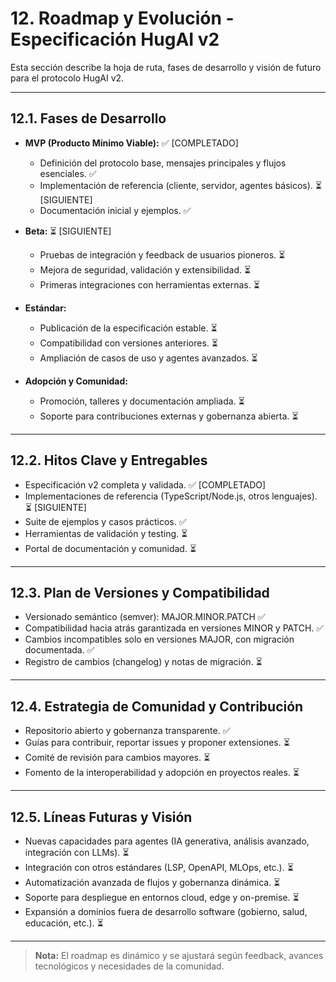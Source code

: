 # 12. Roadmap y Evolución - Especificación HugAI v2

Esta sección describe la hoja de ruta, fases de desarrollo y visión de futuro para el protocolo HugAI v2.

---

## 12.1. Fases de Desarrollo

- **MVP (Producto Mínimo Viable):** ✅ [COMPLETADO]
  - Definición del protocolo base, mensajes principales y flujos esenciales. ✅
  - Implementación de referencia (cliente, servidor, agentes básicos). ⏳ [SIGUIENTE]
  - Documentación inicial y ejemplos. ✅

- **Beta:** ⏳ [SIGUIENTE]
  - Pruebas de integración y feedback de usuarios pioneros. ⏳
  - Mejora de seguridad, validación y extensibilidad. ⏳
  - Primeras integraciones con herramientas externas. ⏳

- **Estándar:**
  - Publicación de la especificación estable. ⏳
  - Compatibilidad con versiones anteriores. ⏳
  - Ampliación de casos de uso y agentes avanzados. ⏳

- **Adopción y Comunidad:**
  - Promoción, talleres y documentación ampliada. ⏳
  - Soporte para contribuciones externas y gobernanza abierta. ⏳

---

## 12.2. Hitos Clave y Entregables

- Especificación v2 completa y validada. ✅ [COMPLETADO]
- Implementaciones de referencia (TypeScript/Node.js, otros lenguajes). ⏳ [SIGUIENTE]
- Suite de ejemplos y casos prácticos. ✅
- Herramientas de validación y testing. ⏳
- Portal de documentación y comunidad. ⏳

---

## 12.3. Plan de Versiones y Compatibilidad

- Versionado semántico (semver): MAJOR.MINOR.PATCH ✅
- Compatibilidad hacia atrás garantizada en versiones MINOR y PATCH. ✅
- Cambios incompatibles solo en versiones MAJOR, con migración documentada. ✅
- Registro de cambios (changelog) y notas de migración. ⏳

---

## 12.4. Estrategia de Comunidad y Contribución

- Repositorio abierto y gobernanza transparente. ✅
- Guías para contribuir, reportar issues y proponer extensiones. ⏳
- Comité de revisión para cambios mayores. ⏳
- Fomento de la interoperabilidad y adopción en proyectos reales. ⏳

---

## 12.5. Líneas Futuras y Visión

- Nuevas capacidades para agentes (IA generativa, análisis avanzado, integración con LLMs). ⏳
- Integración con otros estándares (LSP, OpenAPI, MLOps, etc.). ⏳
- Automatización avanzada de flujos y gobernanza dinámica. ⏳
- Soporte para despliegue en entornos cloud, edge y on-premise. ⏳
- Expansión a dominios fuera de desarrollo software (gobierno, salud, educación, etc.). ⏳

---

> **Nota:** El roadmap es dinámico y se ajustará según feedback, avances tecnológicos y necesidades de la comunidad. 